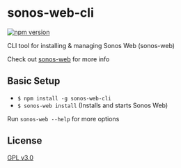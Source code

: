 # sonos-web-cli
[![npm version](https://img.shields.io/npm/v/sonos-web-cli.svg)](https://www.npmjs.com/package/sonos-web-cli)

CLI tool for installing &amp; managing Sonos Web (sonos-web)

Check out [sonos-web](https://github.com/Villarrealized/sonos-web) for more info

## Basic Setup

- `$ npm install -g sonos-web-cli`
- `$ sonos-web install` (Installs and starts Sonos Web)

Run `sonos-web --help` for more options

## License
[GPL v3.0](https://github.com/Villarrealized/sonos-web-cli/blob/master/LICENSE)
